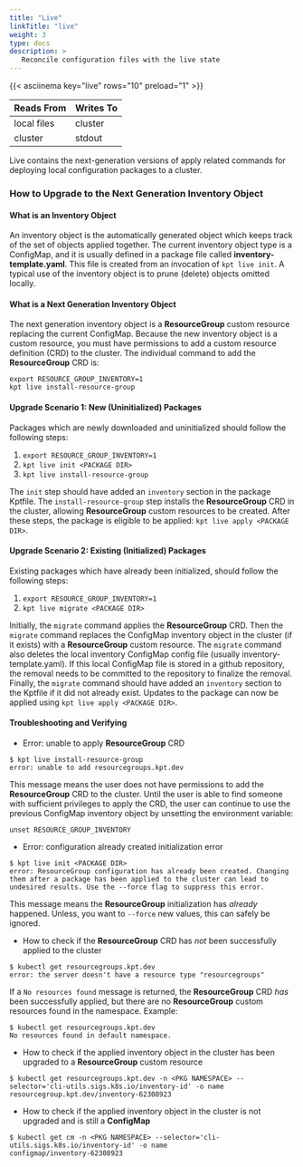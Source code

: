 ```yaml
---
title: "Live"
linkTitle: "live"
weight: 3
type: docs
description: >
   Reconcile configuration files with the live state
---
```

<!--mdtogo:Short
    Reconcile configuration files with the live state
-->

{{< asciinema key="live" rows="10" preload="1" >}}

<!--mdtogo:Long-->
| Reads From              | Writes To                |
|-------------------------|--------------------------|
| local files             | cluster                  |
| cluster                 | stdout                   |

Live contains the next-generation versions of apply related commands for
deploying local configuration packages to a cluster.

### How to Upgrade to the Next Generation Inventory Object

#### What is an Inventory Object

An inventory object is the automatically generated object which keeps track
of the set of objects applied together. The current inventory object type
is a ConfigMap, and it is usually defined in a package file called
**inventory-template.yaml**. This file is created from an invocation of
`kpt live init`. A typical use of the inventory object is to prune (delete)
objects omitted locally.

#### What is a Next Generation Inventory Object

The next generation inventory object is a **ResourceGroup** custom resource
replacing the current ConfigMap. Because the new inventory object is a
custom resource, you must have permissions to add a custom resource
definition (CRD) to the cluster. The individual command to add the
**ResourceGroup** CRD is:

```
export RESOURCE_GROUP_INVENTORY=1
kpt live install-resource-group
```

#### Upgrade Scenario 1: New (Uninitialized) Packages

Packages which are newly downloaded and uninitialized should follow the
following steps:

1. `export RESOURCE_GROUP_INVENTORY=1`
2. `kpt live init <PACKAGE DIR>`
3. `kpt live install-resource-group`

The `init` step should have added an `inventory` section in the
package Kptfile. The `install-resource-group` step installs the
**ResourceGroup** CRD in the cluster, allowing **ResourceGroup**
custom resources to be created. After these steps, the package
is eligible to be applied: `kpt live apply <PACKAGE DIR>`.

#### Upgrade Scenario 2: Existing (Initialized) Packages

Existing packages which have already been initialized, should follow
the following steps:

1. `export RESOURCE_GROUP_INVENTORY=1`
2. `kpt live migrate <PACKAGE DIR>`

Initially, the `migrate` command applies the **ResourceGroup** CRD.
Then the `migrate` command replaces the ConfigMap inventory object in
the cluster (if it exists) with a **ResourceGroup** custom resource.
The `migrate` command also deletes the local inventory ConfigMap
config file (usually inventory-template.yaml). If this local
ConfigMap file is stored in a github repository, the removal
needs to be committed to the repository to finalize the removal.
Finally, the `migrate` command should have added an `inventory`
section to the Kptfile if it did not already exist. Updates to
the package can now be applied using `kpt live apply <PACKAGE DIR>`.

#### Troubleshooting and Verifying

* Error: unable to apply **ResourceGroup** CRD

```
$ kpt live install-resource-group
error: unable to add resourcegroups.kpt.dev
```

This message means the user does not have permissions to add the
**ResourceGroup** CRD to the cluster. Until the user is able to
find someone with sufficient privileges to apply the CRD, the
user can continue to use the previous ConfigMap inventory object
by unsetting the environment variable:

```
unset RESOURCE_GROUP_INVENTORY
```

* Error: configuration already created initialization error

```
$ kpt live init <PACKAGE DIR>
error: ResourceGroup configuration has already been created. Changing
them after a package has been applied to the cluster can lead to
undesired results. Use the --force flag to suppress this error.
```

This message means the **ResourceGroup** initialization has
*already* happened. Unless, you want to `--force` new values,
this can safely be ignored.

* How to check if the **ResourceGroup** CRD has *not* been
successfully applied to the cluster

```
$ kubectl get resourcegroups.kpt.dev
error: the server doesn't have a resource type "resourcegroups"
```

If a `No resources found` message is returned, the
**ResourceGroup** CRD *has* been successfully applied,
but there are no **ResourceGroup** custom resources
found in the namespace. Example:

```
$ kubectl get resourcegroups.kpt.dev
No resources found in default namespace.
```

* How to check if the applied inventory object in the cluster has
been upgraded to a **ResourceGroup** custom resource

```
$ kubectl get resourcegroups.kpt.dev -n <PKG NAMESPACE> --selector='cli-utils.sigs.k8s.io/inventory-id' -o name
resourcegroup.kpt.dev/inventory-62308923
```

* How to check if the applied inventory object in the cluster is
not upgraded and is still a **ConfigMap**

```
$ kubectl get cm -n <PKG NAMESPACE> --selector='cli-utils.sigs.k8s.io/inventory-id' -o name
configmap/inventory-62308923
```

<!--mdtogo-->
